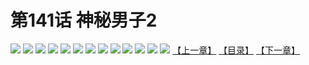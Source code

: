 # 第141话 神秘男子2
![](https://s1.baozimh.com/scomic/sanyanxiaotianlu-samanhua/0/140-ly90/1.jpg)
![](https://s1.baozimh.com/scomic/sanyanxiaotianlu-samanhua/0/140-ly90/2.jpg)
![](https://s1.baozimh.com/scomic/sanyanxiaotianlu-samanhua/0/140-ly90/3.jpg)
![](https://s1.baozimh.com/scomic/sanyanxiaotianlu-samanhua/0/140-ly90/4.jpg)
![](https://s1.baozimh.com/scomic/sanyanxiaotianlu-samanhua/0/140-ly90/5.jpg)
![](https://s1.baozimh.com/scomic/sanyanxiaotianlu-samanhua/0/140-ly90/6.jpg)
![](https://s1.baozimh.com/scomic/sanyanxiaotianlu-samanhua/0/140-ly90/7.jpg)
![](https://s1.baozimh.com/scomic/sanyanxiaotianlu-samanhua/0/140-ly90/8.jpg)
![](https://s1.baozimh.com/scomic/sanyanxiaotianlu-samanhua/0/140-ly90/9.jpg)
![](https://s1.baozimh.com/scomic/sanyanxiaotianlu-samanhua/0/140-ly90/10.jpg)
![](https://s1.baozimh.com/scomic/sanyanxiaotianlu-samanhua/0/140-ly90/11.jpg)
![](https://s1.baozimh.com/scomic/sanyanxiaotianlu-samanhua/0/140-ly90/12.jpg)
![](https://s1.baozimh.com/scomic/sanyanxiaotianlu-samanhua/0/140-ly90/13.jpg)
[【上一章】](./140.md)
[【目录】](./README.md)
[【下一章】](./142.md)
